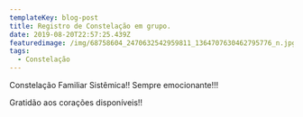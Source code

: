 ```yaml
---
templateKey: blog-post
title: Registro de Constelação em grupo.
date: 2019-08-20T22:57:25.439Z
featuredimage: /img/68758604_2470632542959811_1364707630462795776_n.jpg
tags:
  - Constelação
---
```

Constelação Familiar Sistêmica!! Sempre emocionante!!!

Gratidão aos corações disponíveis!!
